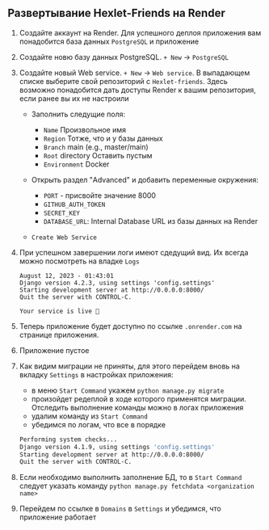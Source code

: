 ## Развертывание Hexlet-Friends на Render

1. Создайте аккаунт на Render. Для успешного деплоя приложения вам понадобится база данных `PostgreSQL` и приложение
2. Создайте новю базу данных PostgreSQL. `+ New` -> `PostgreSQL`
3. Создайте новый Web service. `+ New` -> `Web service`. В выпадающем списке выберите свой репозиторий с `Hexlet-friends`. Здесь возможно понадобится дать доступы Render к вашим репозитория, если ранее вы их не настроили

   - Заполнить следущие поля:

      - `Name` Произвольное имя
      - `Region` Тотже, что и у базы данных
      - `Branch` main (e.g., master/main)
      - `Root` directory Оставить пустым
      - `Environment` Docker

    - Открыть раздел "Advanced" и добавить переменные окружения:

      - `PORT` - присвойте значение 8000
      - `GITHUB_AUTH_TOKEN`
      - `SECRET_KEY`
      - `DATABASE_URL`: Internal Database URL из базы данных на Render
     
   - `Create Web Service`

4.  При успешном завершении логи имеют сдедущий вид. Их всегда можно посмотреть на владке `Logs`

      ```System check identified no issues (0 silenced).
      August 12, 2023 - 01:43:01
      Django version 4.2.3, using settings 'config.settings'
      Starting development server at http://0.0.0.0:8000/
      Quit the server with CONTROL-C.
 
      Your service is live 🎉
      ```

5.  Теперь приложение будет доступно по ссылке `.onrender.com` на странице приложения.

6. Приложение пустое




7. Как видим миграции не приняты, для этого перейдем вновь на вкладку `Settings` в настройках приложения:

   - в меню `Start Command` укажем `python manage.py migrate`
   - произойдет редеплой в ходе которого применятся миграции. Отследить выполнение команды можно в логах приложения
   - удалим команду из `Start Command`
   - убедимся по логам, что все в порядке

    ```bash
    Performing system checks...
    ﻿Django version 4.1.9, using settings 'config.settings'
    ﻿Starting development server at http://0.0.0.0:8000/
    ﻿Quit the server with CONTROL-C.
    ```

8. Если необходимо выполнить заполнение БД, то в `Start Command` следует указать команду `python manage.py fetchdata <organization name>`
9. Перейдем по ссылке в `Domains` в `Settings` и убедимся, что приложение работает

